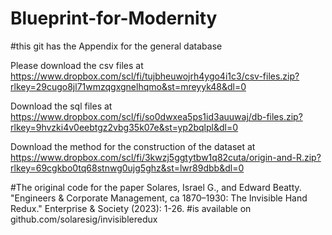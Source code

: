 # Blueprint-for-Modernity

#this git has the Appendix for the general database

Please download the csv files at https://www.dropbox.com/scl/fi/tujbheuwojrh4ygo4i1c3/csv-files.zip?rlkey=29cugo8jl71wmzqgxgnelhqmo&st=mreyyk48&dl=0

Download the sql files at https://www.dropbox.com/scl/fi/so0dwxea5ps1id3auuwaj/db-files.zip?rlkey=9hvzki4v0eebtgz2vbg35k07e&st=yp2bqlpl&dl=0

Download the method for the construction of the dataset at https://www.dropbox.com/scl/fi/3kwzj5ggtytbw1q82cuta/origin-and-R.zip?rlkey=69cgkbo0tq68stnwg0ujg5ghz&st=lwr89dbb&dl=0

#The original code for the paper Solares, Israel G., and Edward Beatty. "Engineers & Corporate Management, ca 1870–1930: The Invisible Hand Redux." Enterprise & Society (2023): 1-26.
#is available on github.com/solaresig/invisibleredux

